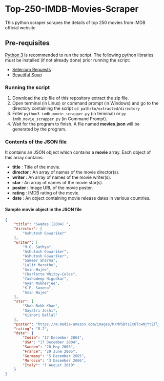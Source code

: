 # Top-250-IMDB-Movies-Scraper
This python scraper scrapes the details of top 250 movies from IMDB official website

## Pre-requisites
[Python 3](https://www.python.org/downloads/) is recommended to run the script.
The following python libraries must be installed (if not already done) prior running the script:
* [Selenium Requests](https://pypi.org/project/selenium-requests/)
* [Beautiful Soup](https://pypi.org/project/beautifulsoup4/)

### Running the script
1. Download the zip file of this repository extract the zip file.
2. Open terminal (in Linux) or command prompt (in Windows) and go to the directory containing the script `cd path/to/extracted/directory`
3. Enter `python3 imdb_movie_scrapper.py` (in terminal) or `py imdb_movie_scrapper.py` (in Command Prompt).
4. Wait for the program to finish. A file named **movies.json** will be generated by the program.

### Contents of the JSON file
It contains an JSON object which contains a **movie** array.
Each object of this array contains:
* **title** : Title of the movie.
* **director** : An array of names of the movie director(s).
* **writer** : An array of names of the movie writer(s).
* **star** : An array of names of the movie star(s).
* **poster** : Image URL of the movie poster.
* **rating** : IMDB rating of the movie.
* **date** : An object containing movie release dates in various countries.

#### Sample movie object in the JSON file
```json
{
    "title": "Swades (2004) ",
    "director": [
        "Ashutosh Gowariker"
    ],
    "writer": [
        "M.G. Sathya",
        "Ashutosh Gowariker",
        "Ashutosh Gowariker",
        "Sameer Sharma",
        "Lalit Marathe",
        "Amin Hajee",
        "Charlotte Whitby-Coles",
        "Yashodeep Nigudkar",
        "Ayan Mukherjee",
        "K.P. Saxena",
        "Amin Hajee"
    ],
    "star": [
        "Shah Rukh Khan",
        "Gayatri Joshi",
        "Kishori Ballal"
    ],
    "poster": "https://m.media-amazon.com/images/M/MV5BYzExOTcwNjYtZTljMC00YTQ2LWI2YjYtNWFlYzQ0YTJhNzJmXkEyXkFqcGdeQXVyNjQ2MjQ5NzM@._V1_UY268_CR2,0,182,268_AL__QL50.jpg",
    "rating": "8.2",
    "date": {
        "India": "17 December 2004",
        "USA": "17 December 2004",
        "Sweden": "20 May 2005",
        "France": "29 June 2005",
        "Germany": "5 December 2005",
        "Morocco": "3 December 2006",
        "Italy": "7 August 2010"
    }
}
```
